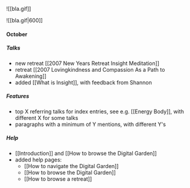 ![[bla.gif]]

![[bla.gif|600]]

#### October
##### Talks
- new retreat [[2007 New Years Retreat Insight Meditation]]
- retreat [[2007 Lovingkindness and Compassion As a Path to Awakening]]
- added [[What is Insight]], with feedback from Shannon

##### Features
- top X referring talks for index entries, see e.g. [[Energy Body]], with different X for some talks
- paragraphs with a minimum of Y mentions, with different Y's

##### Help
- [[Introduction]] and [[How to browse the Digital Garden]]
- added help pages:
	- [[How to navigate the Digital Garden]]
	- [[How to browse the Digital Garden]]
	- [[How to browse a retreat]]


